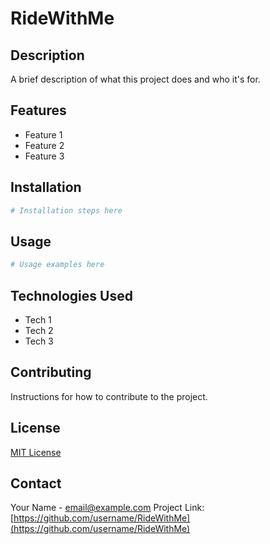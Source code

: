 # RideWithMe

## Description
A brief description of what this project does and who it's for.

## Features
- Feature 1
- Feature 2
- Feature 3

## Installation
```bash
# Installation steps here
```

## Usage
```bash
# Usage examples here
```

## Technologies Used
- Tech 1
- Tech 2
- Tech 3

## Contributing
Instructions for how to contribute to the project.

## License
[MIT License](LICENSE)

## Contact
Your Name - email@example.com
Project Link: [https://github.com/username/RideWithMe](https://github.com/username/RideWithMe)